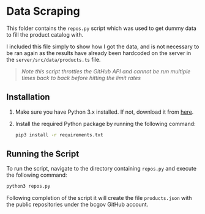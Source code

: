 # Data Scraping 

This folder contains the `repos.py` script which was used to get dummy data to fill the product catalog with. 

I included this file simply to show how I got the data, and is not necessary to be ran again as the results have already been hardcoded on the server in the `server/src/data/products.ts` file.

> *Note this script throttles the GitHub API and cannot be run multiple times back to back before hitting the limit rates*

## Installation

1. Make sure you have Python 3.x installed. If not, download it from [here](https://www.python.org/downloads/).
2. Install the required Python package by running the following command:

    ```bash
    pip3 install -r requirements.txt
    ```

## Running the Script

To run the script, navigate to the directory containing `repos.py` and execute the following command:

```bash
python3 repos.py
```

Following completion of the script it will create the file `products.json` with the public repositories under the bcgov GitHub account.
